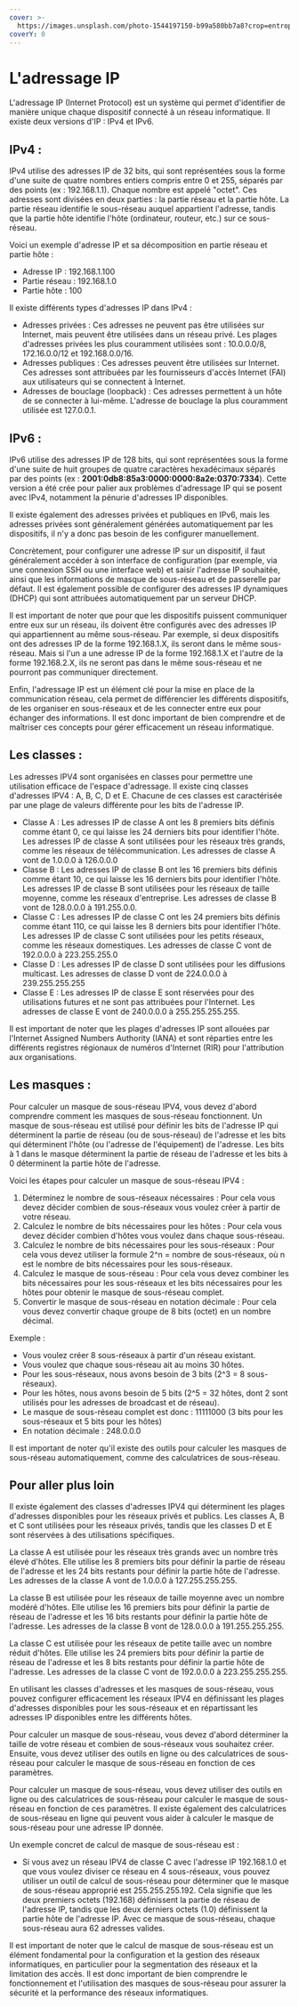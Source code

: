 ```yaml
---
cover: >-
  https://images.unsplash.com/photo-1544197150-b99a580bb7a8?crop=entropy&cs=tinysrgb&fm=jpg&ixid=MnwxOTcwMjR8MHwxfHNlYXJjaHw1fHxuZXR3b3JrfGVufDB8fHx8MTY3NDgzNDUzNA&ixlib=rb-4.0.3&q=80
coverY: 0
---
```


# L'adressage IP

L'adressage IP (Internet Protocol) est un système qui permet d'identifier de manière unique chaque dispositif connecté à un réseau informatique. Il existe deux versions d'IP : IPv4 et IPv6.

## IPv4 :

IPv4 utilise des adresses IP de 32 bits, qui sont représentées sous la forme d'une suite de quatre nombres entiers compris entre 0 et 255, séparés par des points (ex : 192.168.1.1). Chaque nombre est appelé "octet". Ces adresses sont divisées en deux parties : la partie réseau et la partie hôte. La partie réseau identifie le sous-réseau auquel appartient l'adresse, tandis que la partie hôte identifie l'hôte (ordinateur, routeur, etc.) sur ce sous-réseau.

Voici un exemple d'adresse IP et sa décomposition en partie réseau et partie hôte :

* Adresse IP : 192.168.1.100
* Partie réseau : 192.168.1.0
* Partie hôte : 100

Il existe différents types d'adresses IP dans IPv4 :

* Adresses privées : Ces adresses ne peuvent pas être utilisées sur Internet, mais peuvent être utilisées dans un réseau privé. Les plages d'adresses privées les plus couramment utilisées sont : 10.0.0.0/8, 172.16.0.0/12 et 192.168.0.0/16.
* Adresses publiques : Ces adresses peuvent être utilisées sur Internet. Ces adresses sont attribuées par les fournisseurs d'accès Internet (FAI) aux utilisateurs qui se connectent à Internet.
* Adresses de bouclage (loopback) : Ces adresses permettent à un hôte de se connecter à lui-même. L'adresse de bouclage la plus couramment utilisée est 127.0.0.1.

## IPv6 :

IPv6 utilise des adresses IP de 128 bits, qui sont représentées sous la forme d'une suite de huit groupes de quatre caractères hexadécimaux séparés par des points (ex : **2001:0db8:85a3:0000:0000:8a2e:0370:7334**). Cette version a été crée pour palier aux problèmes d'adressage IP qui se posent avec IPv4, notamment la pénurie d'adresses IP disponibles.

Il existe également des adresses privées et publiques en IPv6, mais les adresses privées sont généralement générées automatiquement par les dispositifs, il n'y a donc pas besoin de les configurer manuellement.

Concrètement, pour configurer une adresse IP sur un dispositif, il faut généralement accéder à son interface de configuration (par exemple, via une connexion SSH ou une interface web) et saisir l'adresse IP souhaitée, ainsi que les informations de masque de sous-réseau et de passerelle par défaut. Il est également possible de configurer des adresses IP dynamiques (DHCP) qui sont attribuées automatiquement par un serveur DHCP.

Il est important de noter que pour que les dispositifs puissent communiquer entre eux sur un réseau, ils doivent être configurés avec des adresses IP qui appartiennent au même sous-réseau. Par exemple, si deux dispositifs ont des adresses IP de la forme 192.168.1.X, ils seront dans le même sous-réseau. Mais si l'un a une adresse IP de la forme 192.168.1.X et l'autre de la forme 192.168.2.X, ils ne seront pas dans le même sous-réseau et ne pourront pas communiquer directement.

Enfin, l'adressage IP est un élément clé pour la mise en place de la communication réseau, cela permet de différencier les différents dispositifs, de les organiser en sous-réseaux et de les connecter entre eux pour échanger des informations. Il est donc important de bien comprendre et de maîtriser ces concepts pour gérer efficacement un réseau informatique.

## Les classes :

Les adresses IPV4 sont organisées en classes pour permettre une utilisation efficace de l'espace d'adressage. Il existe cinq classes d'adresses IPV4 : A, B, C, D et E. Chacune de ces classes est caractérisée par une plage de valeurs différente pour les bits de l'adresse IP.

* Classe A : Les adresses IP de classe A ont les 8 premiers bits définis comme étant 0, ce qui laisse les 24 derniers bits pour identifier l'hôte. Les adresses IP de classe A sont utilisées pour les réseaux très grands, comme les réseaux de télécommunication. Les adresses de classe A vont de 1.0.0.0 à 126.0.0.0
* Classe B : Les adresses IP de classe B ont les 16 premiers bits définis comme étant 10, ce qui laisse les 16 derniers bits pour identifier l'hôte. Les adresses IP de classe B sont utilisées pour les réseaux de taille moyenne, comme les réseaux d'entreprise. Les adresses de classe B vont de 128.0.0.0 à 191.255.0.0.
* Classe C : Les adresses IP de classe C ont les 24 premiers bits définis comme étant 110, ce qui laisse les 8 derniers bits pour identifier l'hôte. Les adresses IP de classe C sont utilisées pour les petits réseaux, comme les réseaux domestiques. Les adresses de classe C vont de 192.0.0.0 à 223.255.255.0
* Classe D : Les adresses IP de classe D sont utilisées pour les diffusions multicast. Les adresses de classe D vont de 224.0.0.0 à 239.255.255.255
* Classe E : Les adresses IP de classe E sont réservées pour des utilisations futures et ne sont pas attribuées pour l'Internet. Les adresses de classe E vont de 240.0.0.0 à 255.255.255.255.

Il est important de noter que les plages d'adresses IP sont allouées par l'Internet Assigned Numbers Authority (IANA) et sont réparties entre les différents registres régionaux de numéros d'Internet (RIR) pour l'attribution aux organisations.

## Les masques :

Pour calculer un masque de sous-réseau IPV4, vous devez d'abord comprendre comment les masques de sous-réseau fonctionnent. Un masque de sous-réseau est utilisé pour définir les bits de l'adresse IP qui déterminent la partie de réseau (ou de sous-réseau) de l'adresse et les bits qui déterminent l'hôte (ou l'adresse de l'équipement) de l'adresse. Les bits à 1 dans le masque déterminent la partie de réseau de l'adresse et les bits à 0 déterminent la partie hôte de l'adresse.

Voici les étapes pour calculer un masque de sous-réseau IPV4 :

1. Déterminez le nombre de sous-réseaux nécessaires : Pour cela vous devez décider combien de sous-réseaux vous voulez créer à partir de votre réseau.
2. Calculez le nombre de bits nécessaires pour les hôtes : Pour cela vous devez décider combien d'hôtes vous voulez dans chaque sous-réseau.
3. Calculez le nombre de bits nécessaires pour les sous-réseaux : Pour cela vous devez utiliser la formule 2^n = nombre de sous-réseaux, où n est le nombre de bits nécessaires pour les sous-réseaux.
4. Calculez le masque de sous-réseau : Pour cela vous devez combiner les bits nécessaires pour les sous-réseaux et les bits nécessaires pour les hôtes pour obtenir le masque de sous-réseau complet.
5. Convertir le masque de sous-réseau en notation décimale : Pour cela vous devez convertir chaque groupe de 8 bits (octet) en un nombre décimal.

Exemple :

* Vous voulez créer 8 sous-réseaux à partir d'un réseau existant.
* Vous voulez que chaque sous-réseau ait au moins 30 hôtes.
* Pour les sous-réseaux, nous avons besoin de 3 bits (2^3 = 8 sous-réseaux).
* Pour les hôtes, nous avons besoin de 5 bits (2^5 = 32 hôtes, dont 2 sont utilisés pour les adresses de broadcast et de réseau).
* Le masque de sous-réseau complet est donc : 11111000 (3 bits pour les sous-réseaux et 5 bits pour les hôtes)
* En notation décimale : 248.0.0.0

Il est important de noter qu'il existe des outils pour calculer les masques de sous-réseau automatiquement, comme des calculatrices de sous-réseau.

## Pour aller plus loin

Il existe également des classes d'adresses IPV4 qui déterminent les plages d'adresses disponibles pour les réseaux privés et publics. Les classes A, B et C sont utilisées pour les réseaux privés, tandis que les classes D et E sont réservées à des utilisations spécifiques.

La classe A est utilisée pour les réseaux très grands avec un nombre très élevé d'hôtes. Elle utilise les 8 premiers bits pour définir la partie de réseau de l'adresse et les 24 bits restants pour définir la partie hôte de l'adresse. Les adresses de la classe A vont de 1.0.0.0 à 127.255.255.255.

La classe B est utilisée pour les réseaux de taille moyenne avec un nombre modéré d'hôtes. Elle utilise les 16 premiers bits pour définir la partie de réseau de l'adresse et les 16 bits restants pour définir la partie hôte de l'adresse. Les adresses de la classe B vont de 128.0.0.0 à 191.255.255.255.

La classe C est utilisée pour les réseaux de petite taille avec un nombre réduit d'hôtes. Elle utilise les 24 premiers bits pour définir la partie de réseau de l'adresse et les 8 bits restants pour définir la partie hôte de l'adresse. Les adresses de la classe C vont de 192.0.0.0 à 223.255.255.255.

En utilisant les classes d'adresses et les masques de sous-réseau, vous pouvez configurer efficacement les réseaux IPV4 en définissant les plages d'adresses disponibles pour les sous-réseaux et en répartissant les adresses IP disponibles entre les différents hôtes.

Pour calculer un masque de sous-réseau, vous devez d'abord déterminer la taille de votre réseau et combien de sous-réseaux vous souhaitez créer. Ensuite, vous devez utiliser des outils en ligne ou des calculatrices de sous-réseau pour calculer le masque de sous-réseau en fonction de ces paramètres.

Pour calculer un masque de sous-réseau, vous devez utiliser des outils en ligne ou des calculatrices de sous-réseau pour calculer le masque de sous-réseau en fonction de ces paramètres. Il existe également des calculatrices de sous-réseau en ligne qui peuvent vous aider à calculer le masque de sous-réseau pour une adresse IP donnée.

Un exemple concret de calcul de masque de sous-réseau est :

* Si vous avez un réseau IPV4 de classe C avec l'adresse IP 192.168.1.0 et que vous voulez diviser ce réseau en 4 sous-réseaux, vous pouvez utiliser un outil de calcul de sous-réseau pour déterminer que le masque de sous-réseau approprié est 255.255.255.192. Cela signifie que les deux premiers octets (192.168) définissent la partie de réseau de l'adresse IP, tandis que les deux derniers octets (1.0) définissent la partie hôte de l'adresse IP. Avec ce masque de sous-réseau, chaque sous-réseau aura 62 adresses valides.

Il est important de noter que le calcul de masque de sous-réseau est un élément fondamental pour la configuration et la gestion des réseaux informatiques, en particulier pour la segmentation des réseaux et la limitation des accès. Il est donc important de bien comprendre le fonctionnement et l'utilisation des masques de sous-réseau pour assurer la sécurité et la performance des réseaux informatiques.
